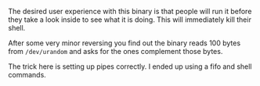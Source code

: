 The desired user experience with this binary is that
people will run it before they take a look inside to 
see what it is doing. This will immediately kill their 
shell. 

After some very minor reversing you find out the binary 
reads 100 bytes from `/dev/urandom` and asks for the 
ones complement those bytes. 

The trick here is setting up pipes correctly. I ended up 
using a fifo and shell commands.
